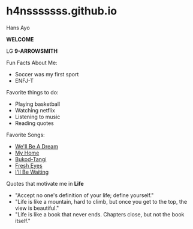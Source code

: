 # h4nsssssss.github.io
Hans Ayo

**WELCOME**

LG **9-ARROWSMITH**


Fun Facts About Me:

- Soccer was my first sport
- ENFJ-T


Favorite things to do:

- Playing basketball
- Watching netflix
- Listening to music
- Reading quotes

Favorite Songs:

- [We'll Be A Dream](https://open.spotify.com/track/5L441bJlqd4wSogIp1WFj0?si=b8257325f8224705)
- [My Home](https://open.spotify.com/track/1oQRhjoum0RXwBsuxMAvwT?si=0043d5f9c19f4a9c)
- [Bukod-Tangi](https://open.spotify.com/track/66tKd60oZUTAK0PdmXJl09?si=2e4a85356cf04991)
- [Fresh Eyes](https://open.spotify.com/track/5NDUXbMwcnTQp66tI2zcdR?si=eb3ee7dd7d684574)
- [I'll Be Waiting](https://open.spotify.com/track/3fqBhOtYA62A5D20j8OaQY?si=88cd55da5a794af2)

Quotes that motivate me in **Life**

- "Accept no one's definition of your life; define yourself."
- "Life is like a mountain, hard to climb, but once you get to the top, the view is beautiful."
- "Life is like a book that never ends. Chapters close, but not the book itself."
